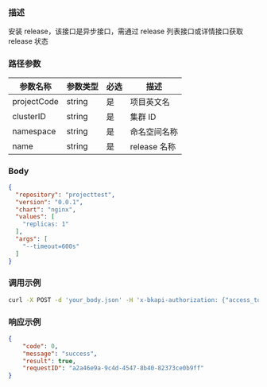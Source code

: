 ### 描述

安装 release，该接口是异步接口，需通过 release 列表接口或详情接口获取 release 状态

### 路径参数
| 参数名称     | 参数类型     | 必选   | 描述             |
| ------------ | ------------ | ------ | ---------------- |
| projectCode         | string       | 是     | 项目英文名     |
| clusterID         | string       | 是     | 集群 ID     |
| namespace         | string       | 是     | 命名空间名称     |
| name         | string       | 是     | release 名称     |

### Body
```json
{
  "repository": "projecttest",
  "version": "0.0.1",
  "chart": "nginx",
  "values": [
    "replicas: 1"
  ],
  "args": [
    "--timeout=600s"
  ]
}
```


### 调用示例
```sh
curl -X POST -d 'your_body.json' -H 'x-bkapi-authorization: {"access_token": "xxx", "bk_app_code": "xxx", "bk_app_secret": "***"}' --insecure https://bcs-api-gateway.apigw.com/prod/helmmanager/v1/projects/projecttest/clusters/BCS-K8S-00000/namespaces/ns-test/releases/release-test
```

### 响应示例
```json
{
    "code": 0,
    "message": "success",
    "result": true,
    "requestID": "a2a46e9a-9c4d-4547-8b40-82373ce0b9ff"
}
```